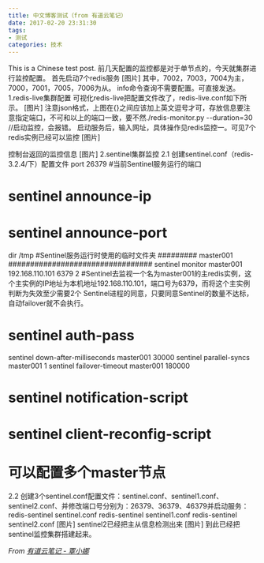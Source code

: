 ```yaml
---
title: 中文博客测试（from 有道云笔记）
date: 2017-02-20 23:31:30
tags:
- 测试
categories: 技术
---
```


This is a Chinese test post.
前几天配置的监控都是对于单节点的，今天就集群进行监控配置。
首先启动7个redis服务
[图片]
其中，7002，7003，7004为主，7000，7001，7005，7006为从。
info命令查询不需要配置。可直接发送。
1.redis-live集群配置
可视化redis-live把配置文件改了，redis-live.conf如下所示。
[图片]
注意json格式，上图在{}之间应该加上英文逗号才可，存放信息要注意指定端口，不可和以上的端口一致，要不然./redis-monitor.py --duration=30     //启动监控，会报错。
启动服务后，输入网址，具体操作见redis监控一。可见7个redis实例已经可以监控
[图片]


控制台返回的监控信息
[图片]
2.sentinel集群监控
2.1 创建sentinel.conf（redis-3.2.4/下）配置文件
port 26379     #当前Sentinel服务运行的端口
# sentinel announce-ip <ip>
# sentinel announce-port <port>
dir /tmp        #Sentinel服务运行时使用的临时文件夹
######### master001 #################################
sentinel monitor master001 192.168.110.101 6379 2
#Sentinel去监视一个名为master001的主redis实例，这个主实例的IP地址为本机地址192.168.110.101，端口号为6379，而将这个主实例判断为失效至少需要2个 Sentinel进程的同意，只要同意Sentinel的数量不达标，自动failover就不会执行。
# sentinel auth-pass <master-name> <password>
sentinel down-after-milliseconds master001 30000
sentinel parallel-syncs master001 1
sentinel failover-timeout master001 180000
# sentinel notification-script <master-name> <script-path>
# sentinel client-reconfig-script <master-name> <script-path>
# 可以配置多个master节点
2.2 创建3个sentinel.conf配置文件：sentinel.conf、sentinel1.conf、sentinel2.conf、并修改端口号分别为：26379、36379、46379并启动服务：
redis-sentinel sentinel.conf
redis-sentinel sentinel1.conf
redis-sentinel sentinel2.conf
[图片]
sentinel2已经把主从信息检测出来
[图片]
到此已经把sentinel监控集群搭建起来。

*From [有道云笔记 - 覃小娜](http://note.youdao.com/noteshare?id=7c29f2502eff6a2068603abc95fe56d0)*
